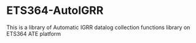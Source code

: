 # ETS364-AutoIGRR
This is a library of Automatic IGRR datalog collection functions library on ETS364 ATE platform
